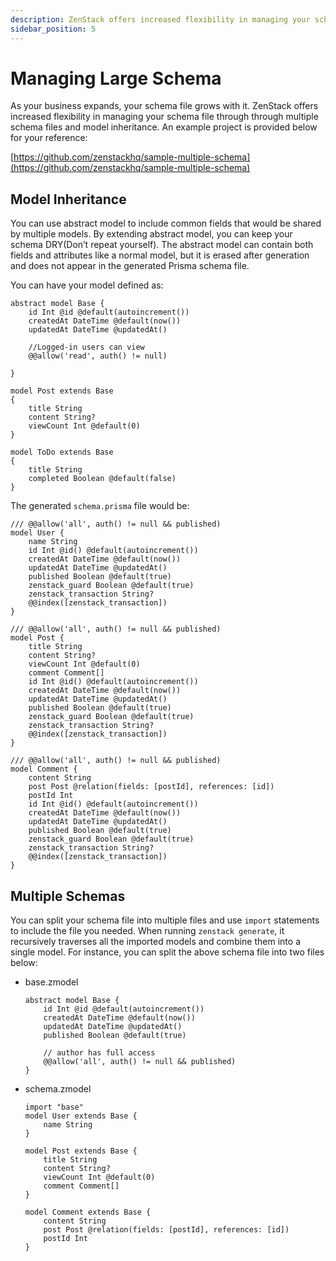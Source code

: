 ```yaml
---
description: ZenStack offers increased flexibility in managing your schema file through multiple schema files and model inheritance.
sidebar_position: 5
---
```

# Managing Large Schema

As your business expands, your schema file grows with it. ZenStack offers increased flexibility in managing your schema file through through multiple schema files and model inheritance. An example project is provided below for your reference:

[https://github.com/zenstackhq/sample-multiple-schema](https://github.com/zenstackhq/sample-multiple-schema) 

## Model Inheritance

You can use abstract model to include common fields that would be shared by multiple models.  By extending abstract model, you can keep your schema DRY(Don’t repeat yourself).  The abstract model can contain both fields and attributes like a normal model, but it is erased after generation and does not appear in the generated Prisma schema file.

You can have your model defined as:

```tsx
abstract model Base {
    id Int @id @default(autoincrement())
    createdAt DateTime @default(now())
    updatedAt DateTime @updatedAt()

    //Logged-in users can view
    @@allow('read', auth() != null)

}

model Post extends Base
{
    title String
    content String?
    viewCount Int @default(0)
}

model ToDo extends Base
{
    title String
    completed Boolean @default(false)
}
```

The generated `schema.prisma` file would be:

```zmodel
/// @@allow('all', auth() != null && published)
model User {
    name String
    id Int @id() @default(autoincrement())
    createdAt DateTime @default(now())
    updatedAt DateTime @updatedAt()
    published Boolean @default(true)
    zenstack_guard Boolean @default(true)
    zenstack_transaction String?
    @@index([zenstack_transaction])
}

/// @@allow('all', auth() != null && published)
model Post {
    title String
    content String?
    viewCount Int @default(0)
    comment Comment[]
    id Int @id() @default(autoincrement())
    createdAt DateTime @default(now())
    updatedAt DateTime @updatedAt()
    published Boolean @default(true)
    zenstack_guard Boolean @default(true)
    zenstack_transaction String?
    @@index([zenstack_transaction])
}

/// @@allow('all', auth() != null && published)
model Comment {
    content String
    post Post @relation(fields: [postId], references: [id])
    postId Int
    id Int @id() @default(autoincrement())
    createdAt DateTime @default(now())
    updatedAt DateTime @updatedAt()
    published Boolean @default(true)
    zenstack_guard Boolean @default(true)
    zenstack_transaction String?
    @@index([zenstack_transaction])
}
```

## Multiple Schemas

You can split your schema file into multiple files and use `import` statements to include the file you needed.  When running `zenstack generate`, it recursively traverses all the imported models and combine them into a single model.  For instance, you can split the above schema file into two files below:

- base.zmodel
    
    ```tsx
    abstract model Base {
        id Int @id @default(autoincrement())
        createdAt DateTime @default(now())
        updatedAt DateTime @updatedAt()
        published Boolean @default(true)
    
        // author has full access
        @@allow('all', auth() != null && published)
    }
    ```
    
- schema.zmodel
    
    ```tsx
    import "base"
    model User extends Base {
        name String
    }
    
    model Post extends Base {
        title String
        content String?
        viewCount Int @default(0)
        comment Comment[]
    }
    
    model Comment extends Base {
        content String
        post Post @relation(fields: [postId], references: [id])
        postId Int
    }
    ```